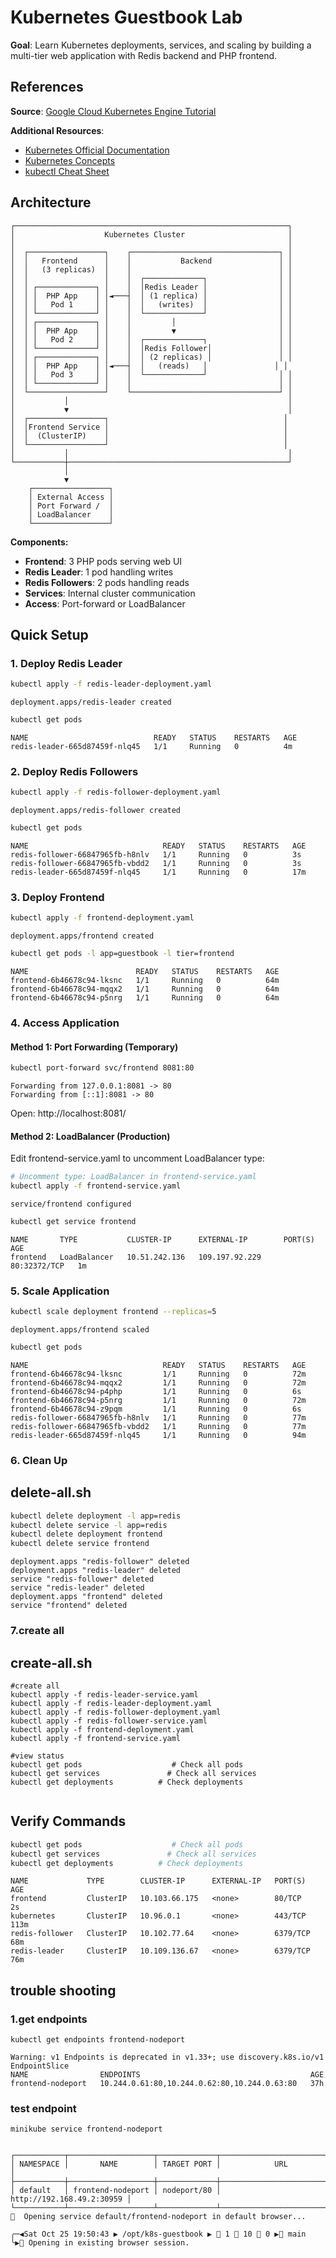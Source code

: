 # Kubernetes Guestbook Lab

**Goal**: Learn Kubernetes deployments, services, and scaling by building a multi-tier web application with Redis backend and PHP frontend.

## References

**Source**: [Google Cloud Kubernetes Engine Tutorial](https://cloud.google.com/kubernetes-engine/docs/tutorials/guestbook)

**Additional Resources**:
- [Kubernetes Official Documentation](https://kubernetes.io/docs/)
- [Kubernetes Concepts](https://kubernetes.io/docs/concepts/)
- [kubectl Cheat Sheet](https://kubernetes.io/docs/reference/kubectl/cheatsheet/)

## Architecture

```
┌─────────────────────────────────────────────────────────────┐
│                    Kubernetes Cluster                       │
│                                                             │
│  ┌─────────────────┐    ┌─────────────────────────────────┐ │
│  │   Frontend      │    │           Backend               │ │
│  │   (3 replicas)  │    │                                 │ │
│  │                 │    │  ┌─────────────┐                │ │
│  │ ┌─────────────┐ │    │  │Redis Leader │                │ │
│  │ │  PHP App    │ │◄───┤  │ (1 replica) │                │ │
│  │ │   Pod 1     │ │    │  │   (writes)  │                │ │
│  │ └─────────────┘ │    │  └─────────────┘                │ │
│  │ ┌─────────────┐ │    │         │                       │ │
│  │ │  PHP App    │ │    │         ▼                       │ │
│  │ │   Pod 2     │ │    │  ┌─────────────┐                │ │
│  │ └─────────────┘ │    │  │Redis Follower│               │ │
│  │ ┌─────────────┐ │    │  │ (2 replicas) │               │ │
│  │ │  PHP App    │ │◄───┤  │   (reads)   │               │ │
│  │ │   Pod 3     │ │    │  └─────────────┘                │ │
│  │ └─────────────┘ │    │                                 │ │
│  └─────────────────┘    └─────────────────────────────────┘ │
│           │                                                 │
│           ▼                                                 │
│  ┌─────────────────┐                                       │
│  │Frontend Service │                                       │
│  │  (ClusterIP)    │                                       │
│  └─────────────────┘                                       │
│           │                                                 │
└───────────┼─────────────────────────────────────────────────┘
            │
            ▼
    ┌─────────────────┐
    │ External Access │
    │ Port Forward /  │
    │ LoadBalancer    │
    └─────────────────┘
```

**Components:**
- **Frontend**: 3 PHP pods serving web UI
- **Redis Leader**: 1 pod handling writes  
- **Redis Followers**: 2 pods handling reads
- **Services**: Internal cluster communication
- **Access**: Port-forward or LoadBalancer

## Quick Setup

### 1. Deploy Redis Leader
```bash
kubectl apply -f redis-leader-deployment.yaml
```
```
deployment.apps/redis-leader created
```


```bash
kubectl get pods
```
```
NAME                            READY   STATUS    RESTARTS   AGE
redis-leader-665d87459f-nlq45   1/1     Running   0          4m
```

### 2. Deploy Redis Followers  
```bash
kubectl apply -f redis-follower-deployment.yaml
```
```
deployment.apps/redis-follower created
```



```bash
kubectl get pods
```
```
NAME                              READY   STATUS    RESTARTS   AGE
redis-follower-66847965fb-h8nlv   1/1     Running   0          3s
redis-follower-66847965fb-vbdd2   1/1     Running   0          3s
redis-leader-665d87459f-nlq45     1/1     Running   0          17m
```

### 3. Deploy Frontend
```bash
kubectl apply -f frontend-deployment.yaml
```
```
deployment.apps/frontend created
```


```bash
kubectl get pods -l app=guestbook -l tier=frontend
```
```
NAME                        READY   STATUS    RESTARTS   AGE
frontend-6b46678c94-lksnc   1/1     Running   0          64m
frontend-6b46678c94-mqqx2   1/1     Running   0          64m
frontend-6b46678c94-p5nrg   1/1     Running   0          64m
```

### 4. Access Application

#### Method 1: Port Forwarding (Temporary)
```bash
kubectl port-forward svc/frontend 8081:80
```
```
Forwarding from 127.0.0.1:8081 -> 80
Forwarding from [::1]:8081 -> 80
```
Open: http://localhost:8081/

#### Method 2: LoadBalancer (Production)
Edit frontend-service.yaml to uncomment LoadBalancer type:
```bash
# Uncomment type: LoadBalancer in frontend-service.yaml
kubectl apply -f frontend-service.yaml
```
```
service/frontend configured
```

```bash
kubectl get service frontend 
```
```
NAME       TYPE           CLUSTER-IP      EXTERNAL-IP        PORT(S)        AGE
frontend   LoadBalancer   10.51.242.136   109.197.92.229     80:32372/TCP   1m
```

### 5. Scale Application
```bash
kubectl scale deployment frontend --replicas=5
```
```
deployment.apps/frontend scaled
```

```bash
kubectl get pods
```
```
NAME                              READY   STATUS    RESTARTS   AGE
frontend-6b46678c94-lksnc         1/1     Running   0          72m
frontend-6b46678c94-mqqx2         1/1     Running   0          72m
frontend-6b46678c94-p4php         1/1     Running   0          6s
frontend-6b46678c94-p5nrg         1/1     Running   0          72m
frontend-6b46678c94-z9pqm         1/1     Running   0          6s
redis-follower-66847965fb-h8nlv   1/1     Running   0          77m
redis-follower-66847965fb-vbdd2   1/1     Running   0          77m
redis-leader-665d87459f-nlq45     1/1     Running   0          94m
```

### 6. Clean Up
## delete-all.sh
```bash
kubectl delete deployment -l app=redis
kubectl delete service -l app=redis  
kubectl delete deployment frontend
kubectl delete service frontend
```
```
deployment.apps "redis-follower" deleted
deployment.apps "redis-leader" deleted
service "redis-follower" deleted
service "redis-leader" deleted
deployment.apps "frontend" deleted
service "frontend" deleted
```
### 7.create all 
## create-all.sh
```
#create all
kubectl apply -f redis-leader-service.yaml
kubectl apply -f redis-leader-deployment.yaml
kubectl apply -f redis-follower-deployment.yaml
kubectl apply -f redis-follower-service.yaml
kubectl apply -f frontend-deployment.yaml
kubectl apply -f frontend-service.yaml

#view status
kubectl get pods                    # Check all pods
kubectl get services               # Check all services
kubectl get deployments          # Check deployments


```
## Verify Commands
```bash
kubectl get pods                    # Check all pods
kubectl get services               # Check all services
kubectl get deployments          # Check deployments
```
```
NAME             TYPE        CLUSTER-IP      EXTERNAL-IP   PORT(S)    AGE
frontend         ClusterIP   10.103.66.175   <none>        80/TCP     2s
kubernetes       ClusterIP   10.96.0.1       <none>        443/TCP    113m
redis-follower   ClusterIP   10.102.77.64    <none>        6379/TCP   68m
redis-leader     ClusterIP   10.109.136.67   <none>        6379/TCP   76m
```

## trouble shooting
### 1.get endpoints
```
kubectl get endpoints frontend-nodeport
```
```
Warning: v1 Endpoints is deprecated in v1.33+; use discovery.k8s.io/v1 EndpointSlice
NAME                ENDPOINTS                                      AGE
frontend-nodeport   10.244.0.61:80,10.244.0.62:80,10.244.0.63:80   37h

```

### test endpoint
```
minikube service frontend-nodeport
```
```

┌───────────┬───────────────────┬─────────────┬───────────────────────────┐
│ NAMESPACE │       NAME        │ TARGET PORT │            URL            │
├───────────┼───────────────────┼─────────────┼───────────────────────────┤
│ default   │ frontend-nodeport │ nodeport/80 │ http://192.168.49.2:30959 │
└───────────┴───────────────────┴─────────────┴───────────────────────────┘
🎉  Opening service default/frontend-nodeport in default browser...

╭─◀Sat Oct 25 19:50:43 ▶ /opt/k8s-guestbook ▶ 📂 1 📄 10 🔗 0 ▶🔀 main 
╰▶🍄 Opening in existing browser session.

```